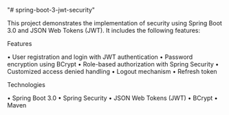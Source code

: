 "# spring-boot-3-jwt-security" 

This project demonstrates the implementation of security using Spring Boot 3.0 and JSON Web Tokens (JWT). It includes the following features:

Features

•	User registration and login with JWT authentication
•	Password encryption using BCrypt
•	Role-based authorization with Spring Security
•	Customized access denied handling
•	Logout mechanism
•	Refresh token

Technologies

•	Spring Boot 3.0
•	Spring Security
•	JSON Web Tokens (JWT)
•	BCrypt
•	Maven

